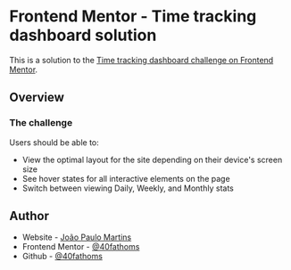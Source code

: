 # Frontend Mentor - Time tracking dashboard solution

This is a solution to the [Time tracking dashboard challenge on Frontend Mentor](https://www.frontendmentor.io/challenges/time-tracking-dashboard-UIQ7167Jw).

## Overview

### The challenge

Users should be able to:

- View the optimal layout for the site depending on their device's screen size
- See hover states for all interactive elements on the page
- Switch between viewing Daily, Weekly, and Monthly stats

## Author

- Website - [João Paulo Martins](https://40fathoms.github.io/personal-portfolio/)
- Frontend Mentor - [@40fathoms](https://www.frontendmentor.io/profile/40fathoms)
- Github - [@40fathoms](https://github.com/40fathoms)
